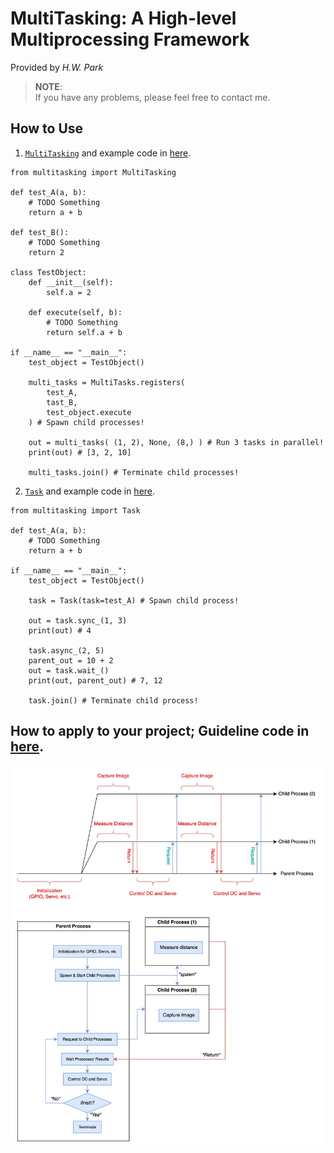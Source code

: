 # MultiTasking: A High-level Multiprocessing Framework
Provided by *H.W. Park*   
> **NOTE**:   
> If you have any problems, please feel free to contact me.

## How to Use
1. [`MultiTasking`](./__init__.py) and example code in [here](../test/test_tasks.py).
```
from multitasking import MultiTasking

def test_A(a, b):
    # TODO Something
    return a + b

def test_B():
    # TODO Something
    return 2

class TestObject:
    def __init__(self):
        self.a = 2

    def execute(self, b):
        # TODO Something
        return self.a + b

if __name__ == "__main__":
    test_object = TestObject()

    multi_tasks = MultiTasks.registers(
        test_A,
        tast_B,
        test_object.execute
    ) # Spawn child processes!

    out = multi_tasks( (1, 2), None, (8,) ) # Run 3 tasks in parallel!
    print(out) # [3, 2, 10]

    multi_tasks.join() # Terminate child processes!
```
2. [`Task`](./_task.py) and example code in [here](../test/test_task.py).
```
from multitasking import Task

def test_A(a, b):
    # TODO Something
    return a + b

if __name__ == "__main__":
    test_object = TestObject()

    task = Task(task=test_A) # Spawn child process!

    out = task.sync_(1, 3)
    print(out) # 4

    task.async_(2, 5)
    parent_out = 10 + 2
    out = task.wait_()
    print(out, parent_out) # 7, 12

    task.join() # Terminate child process!
```


## How to apply to your project; Guideline code in [here](./guideline.md).
![image](./overview.png)

